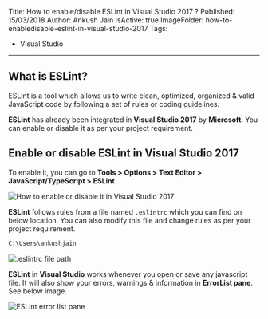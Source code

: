 Title: How to enable/disable ESLint in Visual Studio 2017 ?
Published: 15/03/2018
Author: Ankush Jain
IsActive: true
ImageFolder: how-to-enabledisable-eslint-in-visual-studio-2017
Tags:
  - Visual Studio
---
## What is ESLint?
ESLint is a tool which allows us to write clean, optimized, organized & valid JavaScript code by following a set of rules or coding guidelines.

**ESLint** has already been integrated in **Visual Studio 2017** by **Microsoft**. You can enable or disable it as per your project requirement.

## Enable or disable ESLint in Visual Studio 2017
To enable it, you can go to **Tools > Options > Text Editor > JavaScript/TypeScript > ESLint**

![How to enable or disable it in Visual Studio 2017](/img/blogs/how-to-enabledisable-eslint-in-visual-studio-2017/eslint-in-visualstudio-2017.png)

 **ESLint** follows rules from a file named `.eslintrc` which you can find on below location. You can also modify this file and change rules as per your project requirement.

```bash
C:\Users\ankushjain
```

![.eslintrc file path](/img/blogs/how-to-enabledisable-eslint-in-visual-studio-2017/eslintrc.png)

 **ESLint** in **Visual Studio** works whenever you open or save any javascript file. It will also show your errors, warnings & information in **ErrorList pane**. See below image.

![ESLint error list pane](/img/blogs/how-to-enabledisable-eslint-in-visual-studio-2017/eslint-errorlist-pane.png)
                
